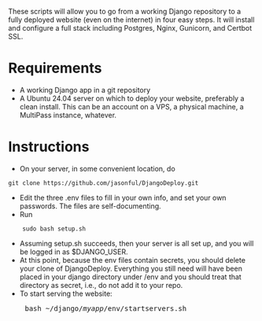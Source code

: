 These scripts will allow you to go from a working Django repository to a fully deployed website (even on the internet) in four easy steps.
It will install and configure a full stack including Postgres, Nginx, Gunicorn, and Certbot SSL.

# Requirements
- A working Django app in a git repository
- A Ubuntu 24.04 server on which to deploy your website, preferably a clean install.
      This can be an account on a VPS, a physical machine, a MultiPass instance, whatever.   

# Instructions


- On your server, in some convenient location, do
```
git clone https://github.com/jasonful/DjangoDeploy.git
```

- Edit the three .env files to fill in your own info, and set your own passwords.  The files are self-documenting.
- Run
```
    sudo bash setup.sh
```
- Assuming setup.sh succeeds, then your server is all set up, and you will be logged in as $DJANGO_USER.  
- At this point, because the env files contain secrets, you should delete your clone of DjangoDeploy. Everything you still need will have been placed in your django directory under /env and you should treat that directory as secret, i.e., do not add it to your repo.
- To start serving the website:
<pre>
    bash ~/django/<i>myapp</i>/env/startservers.sh
</pre>
